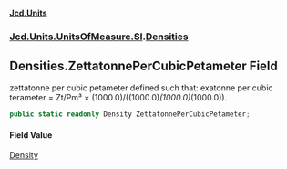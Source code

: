 #### [Jcd.Units](index.md 'index')
### [Jcd.Units.UnitsOfMeasure.SI](Jcd.Units.UnitsOfMeasure.SI.md 'Jcd.Units.UnitsOfMeasure.SI').[Densities](Densities.md 'Jcd.Units.UnitsOfMeasure.SI.Densities')

## Densities.ZettatonnePerCubicPetameter Field

zettatonne per cubic petameter defined such that: exatonne per cubic terameter = Zt/Pm³ × (1000.0)/((1000.0)*(1000.0)*(1000.0)).

```csharp
public static readonly Density ZettatonnePerCubicPetameter;
```

#### Field Value
[Density](Density.md 'Jcd.Units.UnitTypes.Density')
